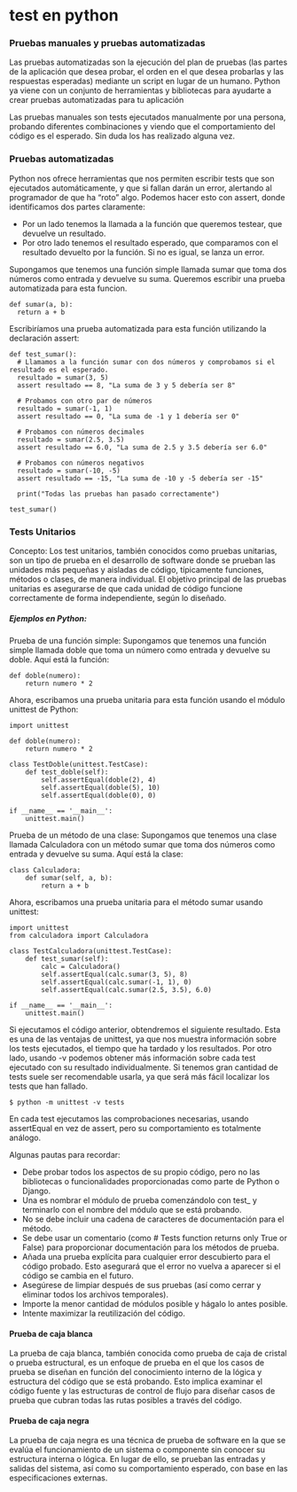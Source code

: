 # test en python 

### Pruebas manuales y pruebas automatizadas

Las pruebas automatizadas son la ejecución del plan de pruebas (las partes de la aplicación que desea probar, el orden en el que desea probarlas y las respuestas esperadas) mediante un script en lugar de un humano. Python ya viene con un conjunto de herramientas y bibliotecas para ayudarte a crear pruebas automatizadas para tu aplicación

Las pruebas manuales son tests ejecutados manualmente por una persona, probando diferentes combinaciones y viendo que el comportamiento del código es el esperado. Sin duda los has realizado alguna vez.


### Pruebas automatizadas

Python nos ofrece herramientas que nos permiten escribir tests que son ejecutados automáticamente, y que si fallan darán un error, alertando al programador de que ha “roto” algo. Podemos hacer esto con assert, donde identificamos dos partes claramente:

- Por un lado tenemos la llamada a la función que queremos testear, que devuelve un resultado.
- Por otro lado tenemos el resultado esperado, que comparamos con el resultado devuelto por la función. Si no es igual, se lanza un error.

Supongamos que tenemos una función simple llamada sumar que toma dos números como entrada y devuelve su suma. Queremos escribir una prueba automatizada para esta funcion.

    def sumar(a, b):
      return a + b

Escribiríamos una prueba automatizada para esta función utilizando la declaración assert:

    def test_sumar():
      # Llamamos a la función sumar con dos números y comprobamos si el resultado es el esperado.
      resultado = sumar(3, 5)
      assert resultado == 8, "La suma de 3 y 5 debería ser 8"
  
      # Probamos con otro par de números
      resultado = sumar(-1, 1)
      assert resultado == 0, "La suma de -1 y 1 debería ser 0"
  
      # Probamos con números decimales
      resultado = sumar(2.5, 3.5)
      assert resultado == 6.0, "La suma de 2.5 y 3.5 debería ser 6.0"
  
      # Probamos con números negativos
      resultado = sumar(-10, -5)
      assert resultado == -15, "La suma de -10 y -5 debería ser -15"
  
      print("Todas las pruebas han pasado correctamente")
      
    test_sumar()

### Tests Unitarios 

Concepto:
Los test unitarios, también conocidos como pruebas unitarias, son un tipo de prueba en el desarrollo de software donde se prueban las unidades más pequeñas y aisladas de código, típicamente funciones, métodos o clases, de manera individual. El objetivo principal de las pruebas unitarias es asegurarse de que cada unidad de código funcione correctamente de forma independiente, según lo diseñado.

##### Ejemplos en Python:

Prueba de una función simple:  Supongamos que tenemos una función simple llamada doble que toma un número como entrada y devuelve su doble. Aquí está la función:

    def doble(numero):
        return numero * 2
    
Ahora, escribamos una prueba unitaria para esta función usando el módulo unittest de Python:

    import unittest
    
    def doble(numero):
        return numero * 2
    
    class TestDoble(unittest.TestCase):
        def test_doble(self):
            self.assertEqual(doble(2), 4)
            self.assertEqual(doble(5), 10)
            self.assertEqual(doble(0), 0)
    
    if __name__ == '__main__':
        unittest.main()

        
Prueba de un método de una clase: Supongamos que tenemos una clase llamada Calculadora con un método sumar que toma dos números como entrada y devuelve su suma. Aquí está la clase:

    class Calculadora:
        def sumar(self, a, b):
            return a + b
            
Ahora, escribamos una prueba unitaria para el método sumar usando unittest:

    import unittest
    from calculadora import Calculadora
    
    class TestCalculadora(unittest.TestCase):
        def test_sumar(self):
            calc = Calculadora()
            self.assertEqual(calc.sumar(3, 5), 8)
            self.assertEqual(calc.sumar(-1, 1), 0)
            self.assertEqual(calc.sumar(2.5, 3.5), 6.0)
    
    if __name__ == '__main__':
        unittest.main()

Si ejecutamos el código anterior, obtendremos el siguiente resultado. Esta es una de las ventajas de unittest, ya que nos muestra información sobre los tests ejecutados, el tiempo que ha tardado y los resultados. Por otro lado, usando -v podemos obtener más información sobre cada test ejecutado con su resultado individualmente. Si tenemos gran cantidad de tests suele ser recomendable usarla, ya que será más fácil localizar los tests que han fallado.

    $ python -m unittest -v tests

En cada test ejecutamos las comprobaciones necesarias, usando assertEqual en vez de assert, pero su comportamiento es totalmente análogo.







Algunas pautas para recordar: 
- Debe probar todos los aspectos de su propio código, pero no las bibliotecas o funcionalidades proporcionadas como parte de Python o Django.
- Una es nombrar el módulo de prueba comenzándolo con test_ y terminarlo con el nombre del módulo que se está probando.
- No se debe incluir una cadena de caracteres de documentación para el método.
- Se debe usar un comentario (como # Tests function returns only True or False) para proporcionar documentación para los métodos de prueba.
- Añada una prueba explícita para cualquier error descubierto para el código probado. Esto asegurará que el error no vuelva a aparecer si el código se cambia en el futuro.
- Asegúrese de limpiar después de sus pruebas (así como cerrar y eliminar todos los archivos temporales).
- Importe la menor cantidad de módulos posible y hágalo lo antes posible.
- Intente maximizar la reutilización del código.

#### Prueba de caja blanca

La prueba de caja blanca, también conocida como prueba de caja de cristal o prueba estructural, es un enfoque de prueba en el que los casos de prueba se diseñan en función del conocimiento interno de la lógica y estructura del código que se está probando. Esto implica examinar el código fuente y las estructuras de control de flujo para diseñar casos de prueba que cubran todas las rutas posibles a través del código.

#### Prueba de caja negra

La prueba de caja negra es una técnica de prueba de software en la que se evalúa el funcionamiento de un sistema o componente sin conocer su estructura interna o lógica. En lugar de ello, se prueban las entradas y salidas del sistema, así como su comportamiento esperado, con base en las especificaciones externas.




